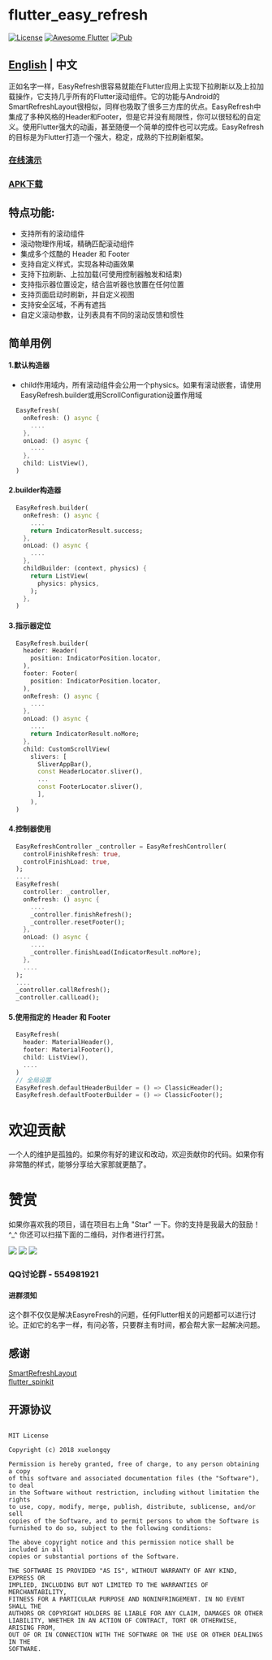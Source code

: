 # flutter_easy_refresh

[![License](https://img.shields.io/badge/license-MIT-green.svg)](/LICENSE)
[![Awesome Flutter](https://img.shields.io/badge/Awesome-Flutter-blue.svg?longCache=true&style=flat-square)](https://stackoverflow.com/questions/tagged/flutter?sort=votes)
[![Pub](https://img.shields.io/pub/v/easy_refresh)](https://pub.dev/packages/easy_refresh)

## [English](/README.md) | 中文

正如名字一样，EasyRefresh很容易就能在Flutter应用上实现下拉刷新以及上拉加载操作，它支持几乎所有的Flutter滚动组件。它的功能与Android的SmartRefreshLayout很相似，同样也吸取了很多三方库的优点。EasyRefresh中集成了多种风格的Header和Footer，但是它并没有局限性，你可以很轻松的自定义。使用Flutter强大的动画，甚至随便一个简单的控件也可以完成。EasyRefresh的目标是为Flutter打造一个强大，稳定，成熟的下拉刷新框架。

### [在线演示](https://xuelongqy.github.io/flutter_easy_refresh/)
### [APK下载](https://github.com/xuelongqy/flutter_easy_refresh/releases)

## 特点功能:

 - 支持所有的滚动组件
 - 滚动物理作用域，精确匹配滚动组件
 - 集成多个炫酷的 Header 和 Footer
 - 支持自定义样式，实现各种动画效果
 - 支持下拉刷新、上拉加载(可使用控制器触发和结束)
 - 支持指示器位置设定，结合监听器也放置在任何位置
 - 支持页面启动时刷新，并自定义视图
 - 支持安全区域，不再有遮挡
 - 自定义滚动参数，让列表具有不同的滚动反馈和惯性

## 简单用例
#### 1.默认构造器
 - child作用域内，所有滚动组件会公用一个physics。如果有滚动嵌套，请使用EasyRefresh.builder或用ScrollConfiguration设置作用域
```dart
  EasyRefresh(
    onRefresh: () async {
      ....
    },
    onLoad: () async {
      ....
    },
    child: ListView(),
  )
```
#### 2.builder构造器
```dart
  EasyRefresh.builder(
    onRefresh: () async {
      ....
      return IndicatorResult.success; 
    },
    onLoad: () async {
      ....
    },
    childBuilder: (context, physics) {
      return ListView(
        physics: physics,
      );
    },
  )
```
#### 3.指示器定位
```dart
  EasyRefresh.builder(
    header: Header(
      position: IndicatorPosition.locator,
    ),
    footer: Footer(
      position: IndicatorPosition.locator,
    ),
    onRefresh: () async {
      ....
    },
    onLoad: () async {
      ....
      return IndicatorResult.noMore;
    },
    child: CustomScrollView(
      slivers: [
        SliverAppBar(),
        const HeaderLocator.sliver(),
        ...
        const FooterLocator.sliver(),
        ],
      ),
  )
```
#### 4.控制器使用
```dart
  EasyRefreshController _controller = EasyRefreshController(
    controlFinishRefresh: true,
    controlFinishLoad: true,
  );
  ....
  EasyRefresh(
    controller: _controller,
    onRefresh: () async {
      ....
      _controller.finishRefresh();
      _controller.resetFooter();
    },
    onLoad: () async {
      ....
      _controller.finishLoad(IndicatorResult.noMore);
    },
    ....
  );
  ....
  _controller.callRefresh();
  _controller.callLoad();
```
#### 5.使用指定的 Header 和 Footer
```dart
  EasyRefresh(
    header: MaterialHeader(),
    footer: MaterialFooter(),
    child: ListView(),
    ....
  )
  // 全局设置
  EasyRefresh.defaultHeaderBuilder = () => ClassicHeader();
  EasyRefresh.defaultFooterBuilder = () => ClassicFooter();
```

# 欢迎贡献
一个人的维护是孤独的。如果你有好的建议和改动，欢迎贡献你的代码。如果你有非常酷的样式，能够分享给大家那就更酷了。

# 赞赏
如果你喜欢我的项目，请在项目右上角 "Star" 一下。你的支持是我最大的鼓励！ ^_^ 你还可以扫描下面的二维码，对作者进行打赏。  

![](https://raw.githubusercontent.com/xuelongqy/donation/master/pay_alipay.jpg?raw=true) ![](https://raw.githubusercontent.com/xuelongqy/donation/master/pay_wxpay.jpg?raw=true) ![](https://raw.githubusercontent.com/xuelongqy/donation/master/pay_tencent.jpg?raw=true)

### QQ讨论群 - 554981921
#### 进群须知
这个群不仅仅是解决EasyreFresh的问题，任何Flutter相关的问题都可以进行讨论。正如它的名字一样，有问必答，只要群主有时间，都会帮大家一起解决问题。

## 感谢
[SmartRefreshLayout](https://github.com/scwang90/SmartRefreshLayout)  
[flutter_spinkit](https://github.com/jogboms/flutter_spinkit)  

## 开源协议

```
 
MIT License

Copyright (c) 2018 xuelongqy

Permission is hereby granted, free of charge, to any person obtaining a copy
of this software and associated documentation files (the "Software"), to deal
in the Software without restriction, including without limitation the rights
to use, copy, modify, merge, publish, distribute, sublicense, and/or sell
copies of the Software, and to permit persons to whom the Software is
furnished to do so, subject to the following conditions:

The above copyright notice and this permission notice shall be included in all
copies or substantial portions of the Software.

THE SOFTWARE IS PROVIDED "AS IS", WITHOUT WARRANTY OF ANY KIND, EXPRESS OR
IMPLIED, INCLUDING BUT NOT LIMITED TO THE WARRANTIES OF MERCHANTABILITY,
FITNESS FOR A PARTICULAR PURPOSE AND NONINFRINGEMENT. IN NO EVENT SHALL THE
AUTHORS OR COPYRIGHT HOLDERS BE LIABLE FOR ANY CLAIM, DAMAGES OR OTHER
LIABILITY, WHETHER IN AN ACTION OF CONTRACT, TORT OR OTHERWISE, ARISING FROM,
OUT OF OR IN CONNECTION WITH THE SOFTWARE OR THE USE OR OTHER DEALINGS IN THE
SOFTWARE.

 
```
